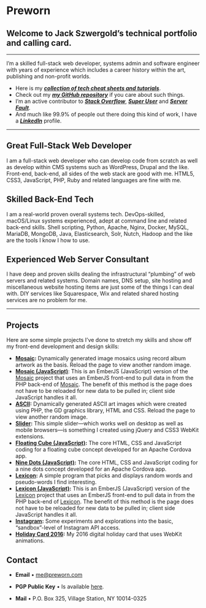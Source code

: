 # Preworn

## Welcome to Jack Szwergold’s technical portfolio and calling card.

***

I’m a skilled full-stack web developer, systems admin and software engineer with years of experience which includes a career history within the art, publishing and non-profit worlds.

* Here is my ***[collection of tech cheat sheets and tutorials][tutorials]***.
* Check out my ***[my GitHub repository][github]*** if you care about such things.
* I’m an active contributor to ***[Stack Overflow][stackoverflow]***, ***[Super User][superuser]*** and ***[Server Fault][serverfault]***.
* And much like 99.9% of people out there doing this kind of work, I have a ***[LinkedIn][linkedin]*** profile.

***

## Great Full-Stack Web Developer

I am a full-stack web developer who can develop code from scratch as well as develop within CMS systems such as WordPress, Drupal and the like. Front-end, back-end, all sides of the web stack are good with me. HTML5, CSS3, JavaScript, PHP, Ruby and related languages are fine with me.

## Skilled Back-End Tech

I am a real-world proven overall systems tech. DevOps-skilled, macOS/Linux systems experienced, adept at command line and related back-end skills. Shell scripting, Python, Apache, Nginx, Docker, MySQL, MariaDB, MongoDB, Java, Elasticsearch, Solr, Nutch, Hadoop and the like are the tools I know I how to use.

## Experienced Web Server Consultant

I have deep and proven skills dealing the infrastructural “plumbing” of  web servers and related systems. Domain names, DNS setup, site hosting and miscellaneous website hosting items are just some of the things I can deal with. DIY services like Squarespace, Wix and related shared hosting services are no problem for me.

***

## Projects

Here are some simple projects I’ve done to stretch my skills and show off my front-end development and design skills:

* **[Mosaic][mosaic]:** Dynamically generated image mosaics using record album artwork as the basis. Reload the page to view another random image.
* **[Mosaic (JavaScript)][mosaic_js]**: This is an EmberJS (JavaScript) version of the [Mosaic][mosaic] project that uses an EmberJS front-end to pull data in from the PHP back-end of [Mosaic][mosaic]. The benefit of this method is the page does not have to be reloaded for new data to be pulled in; client side JavaScript handles it all.
* **[ASCII][ascii]:** Dynamically generated ASCII art images which were created using PHP, the GD graphics library, HTML and CSS. Reload the page to view another random image.
* **[Slider][slider]:** This simple slider—which works well on desktop as well as mobile browsers—is something I created using jQuery and CSS3 WebKit extensions.
* **[Floating Cube (JavaScript)][floatingcube_js]:** The core HTML, CSS and JavaScript coding for a floating cube concept developed for an Apache Cordova app.
* **[Nine Dots (JavaScript)][ninedots_js]:** The core HTML, CSS and JavaScript coding for a nine dots concept developed for an Apache Cordova app.
* **[Lexicon][lexicon]:** A simple program that picks and displays random words and pseudo-words I find interesting.
* **[Lexicon (JavaScript)][lexicon_js]:** This is an EmberJS (JavaScript) version of the [Lexicon][lexicon] project that uses an EmberJS front-end to pull data in from the PHP back-end of [Lexicon][lexicon]. The benefit of this method is the page does not have to be reloaded for new data to be pulled in; client side JavaScript handles it all.
* **[Instagram][instagram]:** Some experiments and explorations into the basic, “sandbox”-level of Instagram API access. 
* **[Holiday Card 2016][holiday_card_2016]:** My 2016 digital holiday card that uses WebKit animations. 

## Contact

* **Email** • [me@preworn.com](mailto:me@preworn.com?Subject=Preworn%20Website%20Query)
* **PGP Public Key** • Is available [here][pgp_key].
* **Mail** • P.O. Box 325, Village Station, NY 10014-0325

  [tutorials]: tutorials_and_cheat_sheets/ "Tutorials and Cheat Sheets"
  [mosaic]: projects/mosaic/ "Mosaic"
  [mosaic_js]: projects/mosaic_js/ "Mosaic (JavaScript)"
  [ascii]: projects/ascii/ "ASCII"
  [slider]: projects/slider/ "Slider"
  [floatingcube_js]: projects/floatingcube_js/ "Floating Cube (JavaScript)"
  [ninedots_js]: projects/ninedots_js/ "Nine Dots (JavaScript)"
  [lexicon]: projects/lexicon/ "Lexicon"
  [lexicon_js]: projects/lexicon_js/ "Lexicon (JavaScript)"  
  [instagram]: projects/instagram/ "Instagram"  
  [holiday_card_2016]: projects/holiday_card_2016/ "Holiday Card 2016"  
  [pgp_key]: pgp_public_key-preworn.asc.txt
  [stackoverflow]: http://stackoverflow.com/users/117259/jakegould "Stack Overflow"
  [superuser]: http://superuser.com/users/167207/jakegould "Super User"
  [serverfault]: http://serverfault.com/users/100013/jakegould "Server Fault"
  [linkedin]: http://www.linkedin.com/in/jackszwergold "Linked In"
  [github]: https://github.com/JackSzwergold
